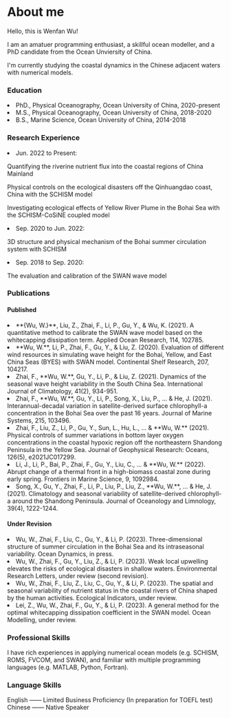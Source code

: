 # About me
Hello, this is Wenfan Wu!
<p>I am an amatuer programming enthusiast, a skillful ocean modeller, and a PhD candidate from the Ocean Unviersity of China.</p>
<p>I'm currently studying the coastal dynamics in the Chinese adjacent waters with numerical models. </p>

<h3> Education</h3>
  <li>PhD., Physical Oceanography, Ocean University of China, 2020-present</li>
  <li>M.S., Physical Oceanography, Ocean University of China, 2018-2020</li>
  <li>B.S., Marine Science, Ocean University of China, 2014-2018</li>

<h3> Research Experience</h3>
<li>Jun. 2022 to Present:</li>
  <p>Quantifying the riverine nutrient flux into the coastal regions of China Mainland</p>
  <p>Physical controls on the ecological disasters off the Qinhuangdao coast, China with the SCHISM model</p>
  <p>Investigating ecological effects of Yellow River Plume in the Bohai Sea with the SCHISM-CoSiNE coupled model</p>

<li>Sep. 2020 to Jun. 2022:</li>
  <p>3D structure and physical mechanism of the Bohai summer circulation system with SCHISM</p>

<li>Sep. 2018 to Sep. 2020: </li>
  <p>The evaluation and calibration of the SWAN wave model</p>

<h3> Publications</h3>
<h4> Published</h4>
  <li>**{Wu, W.}**, Liu, Z., Zhai, F., Li, P., Gu, Y., & Wu, K. (2021). A quantitative method to calibrate the SWAN wave model based on the whitecapping dissipation term. Applied Ocean Research, 114, 102785.</li>
  <li>**Wu, W.**, Li, P., Zhai, F., Gu, Y., & Liu, Z. (2020). Evaluation of different wind resources in simulating wave height for the Bohai, Yellow, and East China Seas (BYES) with SWAN model. Continental Shelf Research, 207, 104217.</li>
  <li>Zhai, F., **Wu, W.**, Gu, Y., Li, P., & Liu, Z. (2021). Dynamics of the seasonal wave height variability in the South China Sea. International Journal of Climatology, 41(2), 934-951.</li>
  <li>Zhai, F., **Wu, W.**, Gu, Y., Li, P., Song, X., Liu, P., ... & He, J. (2021). Interannual-decadal variation in satellite-derived surface chlorophyll-a concentration in the Bohai Sea over the past 16 years. Journal of Marine Systems, 215, 103496.</li>
  <li>Zhai, F., Liu, Z., Li, P., Gu, Y., Sun, L., Hu, L., ... & **Wu, W.** (2021). Physical controls of summer variations in bottom layer oxygen concentrations in the coastal hypoxic region off the northeastern Shandong Peninsula in the Yellow Sea. Journal of Geophysical Research: Oceans, 126(5), e2021JC017299.</li>
  <li>Li, J., Li, P., Bai, P., Zhai, F., Gu, Y., Liu, C., ... & **Wu, W.** (2022). Abrupt change of a thermal front in a high-biomass coastal zone during early spring. Frontiers in Marine Science, 9, 1092984.</li>
  <li>Song, X., Gu, Y., Zhai, F., Li, P., Liu, P., Liu, Z., **Wu, W.**, ... & He, J. (2021). Climatology and seasonal variability of satellite-derived chlorophyll-a around the Shandong Peninsula. Journal of Oceanology and Limnology, 39(4), 1222-1244.</li>
<h4> Under Revision</h4>
  <li>Wu, W., Zhai, F., Liu, C., Gu, Y., & Li, P. (2023). Three-dimensional structure of summer circulation in the Bohai Sea and its intraseasonal variability. Ocean Dynamics, in press.</li>
  <li>Wu, W., Zhai, F., Gu, Y., Liu, Z., & Li, P. (2023). Weak local upwelling elevates the risks of ecological disasters in shallow waters. Environmental Research Letters, under review (second revision).</li>
  <li>Wu, W., Zhai, F., Liu, Z., Liu, C., Gu, Y., & Li, P. (2023). The spatial and seasonal variability of nutrient status in the coastal rivers of China shaped by the human activities. Ecological Indicators, under review.</li>
  <li>Lei, Z., Wu, W., Zhai, F., Gu, Y., & Li, P. (2023). A general method for the optimal whitecapping dissipation coefficient in the SWAN model. Ocean Modelling, under review.</li>

<h3> Professional Skills</h3>
I have rich experiences in applying numerical ocean models (e.g. SCHISM, ROMS, FVCOM, and SWAN), and familiar with multiple programming languages (e.g. MATLAB, Python, Fortran).

<h3> Language Skills</h3>
English —— Limited Business Proficiency (In preparation for TOEFL test)
Chinese —— Native Speaker
<p></p>


